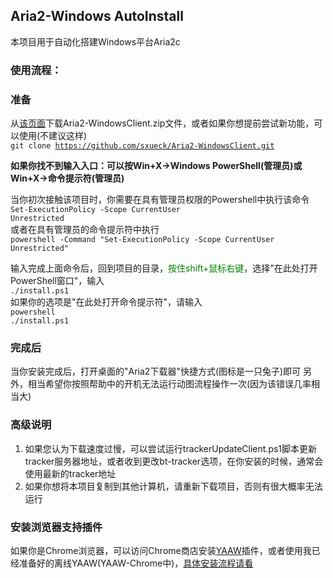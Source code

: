 ## Aria2-Windows AutoInstall

本项目用于自动化搭建Windows平台Aria2c

### 使用流程：

### 准备
从[该页面](https://github.com/sxueck/Aria2-WindowsClient/releases)下载Aria2-WindowsClient.zip文件，或者如果你想提前尝试新功能，可以使用(不建议这样)
    <br/><code>git clone https://github.com/sxueck/Aria2-WindowsClient.git</code>

**如果你找不到输入入口：可以按Win+X->Windows PowerShell(管理员)或Win+X->命令提示符(管理员)**

当你初次接触该项目时，你需要在具有管理员权限的Powershell中执行该命令
    <br/><code>Set-ExecutionPolicy -Scope CurrentUser Unrestricted</code><br/>
或者在具有管理员的命令提示符中执行
    <br/><code>powershell -Command "Set-ExecutionPolicy -Scope CurrentUser Unrestricted"</code><br/>

输入完成上面命令后，回到项目的目录，<font color="green">按住shift+鼠标右键</font>，选择"在此处打开PowerShell窗口"，输入
    <br/><code>./install.ps1</code><br/>
如果你的选项是"在此处打开命令提示符"，请输入
    <br/><code>powershell ./install.ps1</code><br/>

### 完成后
当你安装完成后，打开桌面的"Aria2下载器"快捷方式(图标是一只兔子)即可
另外，相当希望你按照帮助中的开机无法运行动图流程操作一次(因为该错误几率相当大)

### 高级说明
1. 如果您认为下载速度过慢，可以尝试运行trackerUpdateClient.ps1脚本更新tracker服务器地址，或者收到更改bt-tracker选项，在你安装的时候，通常会使用最新的tracker地址
2. 如果你想将本项目复制到其他计算机，请重新下载项目，否则有很大概率无法运行

### 安装浏览器支持插件
如果你是Chrome浏览器，可以访问Chrome商店安装[YAAW](https://chrome.google.com/webstore/detail/yaaw-for-chrome/dennnbdlpgjgbcjfgaohdahloollfgoc?hl=en)插件，或者使用我已经准备好的离线YAAW(YAAW-Chrome中)，[具体安装流程请看](https://blog.csdn.net/yshenhua/article/details/80901677)

